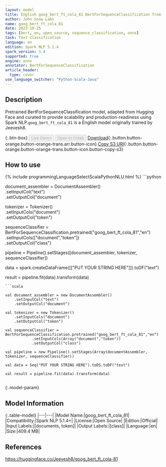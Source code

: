 ```yaml
---
layout: model
title: English goog_bert_ft_cola_81 BertForSequenceClassification from Jeevesh8
author: John Snow Labs
name: goog_bert_ft_cola_81
date: 2023-10-25
tags: [bert, en, open_source, sequence_classification, onnx]
task: Text Classification
language: en
edition: Spark NLP 5.1.4
spark_version: 3.4
supported: true
engine: onnx
annotator: BertForSequenceClassification
article_header:
  type: cover
use_language_switcher: "Python-Scala-Java"
---
```


## Description

Pretrained BertForSequenceClassification model, adapted from Hugging Face and curated to provide scalability and production-readiness using Spark NLP.`goog_bert_ft_cola_81` is a English model originally trained by Jeevesh8.

{:.btn-box}
<button class="button button-orange" disabled>Live Demo</button>
<button class="button button-orange" disabled>Open in Colab</button>
[Download](https://s3.amazonaws.com/auxdata.johnsnowlabs.com/public/models/goog_bert_ft_cola_81_en_5.1.4_3.4_1698242418276.zip){:.button.button-orange.button-orange-trans.arr.button-icon}
[Copy S3 URI](s3://auxdata.johnsnowlabs.com/public/models/goog_bert_ft_cola_81_en_5.1.4_3.4_1698242418276.zip){:.button.button-orange.button-orange-trans.button-icon.button-copy-s3}

## How to use



<div class="tabs-box" markdown="1">
{% include programmingLanguageSelectScalaPythonNLU.html %}
```python

document_assembler = DocumentAssembler()\
    .setInputCol("text")\
    .setOutputCol("document")

tokenizer = Tokenizer()\
    .setInputCols("document")\
    .setOutputCol("token")  
    
sequenceClassifier = BertForSequenceClassification.pretrained("goog_bert_ft_cola_81","en")\
            .setInputCols(["document","token"])\
            .setOutputCol("class")

pipeline = Pipeline().setStages([document_assembler, tokenizer, sequenceClassifier])

data = spark.createDataFrame([["PUT YOUR STRING HERE"]]).toDF("text")

result = pipeline.fit(data).transform(data)

```
```scala

val document_assembler = new DocumentAssembler()
    .setInputCol("text")
    .setOutputCol("document")

val tokenizer = new Tokenizer()
    .setInputCols("document") 
    .setOutputCol("token")  
    
val sequenceClassifier = BertForSequenceClassification.pretrained("goog_bert_ft_cola_81","en")
            .setInputCols(Array("document","token"))
            .setOutputCol("class")

val pipeline = new Pipeline().setStages(Array(documentAssembler, tokenizer, sequenceClassifier))

val data = Seq("PUT YOUR STRING HERE").toDS.toDF("text")

val result = pipeline.fit(data).transform(data)


```
</div>

{:.model-param}
## Model Information

{:.table-model}
|---|---|
|Model Name:|goog_bert_ft_cola_81|
|Compatibility:|Spark NLP 5.1.4+|
|License:|Open Source|
|Edition:|Official|
|Input Labels:|[documents, token]|
|Output Labels:|[class]|
|Language:|en|
|Size:|409.4 MB|

## References

https://huggingface.co/Jeevesh8/goog_bert_ft_cola-81
